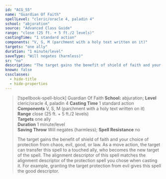 ```yaml
---
id: "ACG_55"
name: "Guardian Of Faith"
spellLevel: "cleric/oracle 4, paladin 4"
school: "abjuration"
source: "Advanced Class Guide"
range: "close (25 ft. + 5 ft./2 levels)"
castingTime: "1 standard action"
components: "V, S, M (parchment with a holy text written on it)"
targets: "one ally"
duration: "1 minute/level"
saveType: "Will negates (harmless)"
sr: "no"
description: "The target gains the benefit of shield of faith and your choice of protection from chaos, evil, good, or law. As a move action, the target can transfer this spell to a touched ally, who becomes the new target of the spell.  The alignment descriptor of this spell matches the alignment descriptor of the protection spell you chose when casting it. For example, granting the target protection from evil gives this spell the good descriptor."
known: false
cssclasses:
  - hide-title
  - hide-properties
---
```


> [!spellbook-spell-block] Guardian Of Faith
> **School:** abjuration; **Level** cleric/oracle 4, paladin 4
> **Casting Time** 1 standard action  
> **Components** V, S, M (parchment with a holy text written on it)  
> **Range** close (25 ft. + 5 ft./2 levels)  
> **Targets** one ally  
> **Duration** 1 minute/level  
> **Saving Throw** Will negates (harmless); **Spell Resistance** no
> 
> The target gains the benefit of shield of faith and your choice of protection from chaos, evil, good, or law. As a move action, the target can transfer this spell to a touched ally, who becomes the new target of the spell.  The alignment descriptor of this spell matches the alignment descriptor of the protection spell you chose when casting it. For example, granting the target protection from evil gives this spell the good descriptor.